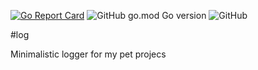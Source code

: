 [![Go Report Card](https://goreportcard.com/badge/github.com/TovarischSuhov/log)](https://goreportcard.com/badge/github.com/TovarischSuhov/log) ![GitHub go.mod Go version](https://img.shields.io/github/go-mod/go-version/TovarischSuhov/log) ![GitHub](https://img.shields.io/github/license/TovarischSuhov/log) 

#log 

Minimalistic logger for my pet projecs
